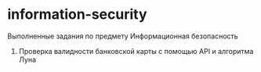 # information-security
Выполненные задания по предмету Информационная безопасность
1. Проверка валидности банковской карты с помощью API и алгоритма Луна
